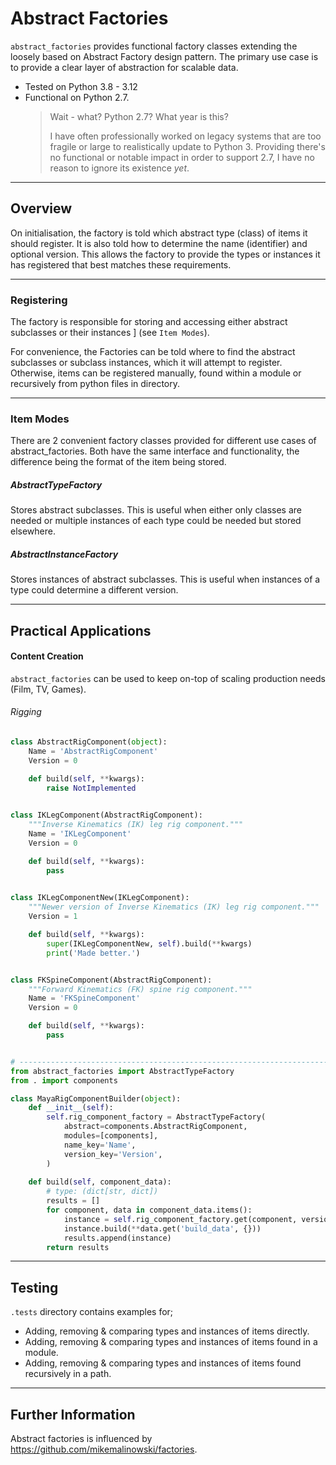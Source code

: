 # Abstract Factories
`abstract_factories` provides functional factory classes extending the 
loosely based on  Abstract Factory design pattern.
The primary use case is to provide a clear layer of abstraction 
for scalable data.

- Tested on Python 3.8 - 3.12
- Functional on Python 2.7.
  > Wait - what? Python 2.7? What year is this?
  >
  > I have often professionally worked on legacy systems that are too 
  > fragile or large to realistically update to Python 3.
  > Providing there's no functional or notable impact in order to 
  > support 2.7, I have no reason to ignore its existence _yet_.

---

## Overview
On initialisation, the factory is told which abstract type (class) of items it 
should register. It is also told how to determine the name (identifier) and optional 
version. This allows the factory to provide the types or instances it has registered that
best matches these requirements.

---

### Registering
The factory is responsible for storing and accessing either abstract subclasses or their instances ]
(see `Item Modes`).

For convenience, the Factories can be told where to find the abstract subclasses or subclass 
instances, which it will attempt to register. 
Otherwise, items can be registered manually, found within a module or recursively from python 
files in directory.

---

### Item Modes
There are 2 convenient factory classes provided for different use cases of abstract_factories. 
Both have the same interface and functionality, the difference being the format of the 
item being stored. 


##### AbstractTypeFactory
Stores abstract subclasses. 
This is useful when either only classes are needed or multiple 
instances of each type could be needed but stored elsewhere.

##### AbstractInstanceFactory
Stores instances of abstract subclasses. 
This is useful when instances of a type could determine a different version.

---

## Practical Applications
#### Content Creation
`abstract_factories` can be used to keep on-top of scaling production needs (Film, TV, Games).

###### Rigging
```python
class AbstractRigComponent(object):
    Name = 'AbstractRigComponent'
    Version = 0

    def build(self, **kwargs):
        raise NotImplemented

    
class IKLegComponent(AbstractRigComponent):
    """Inverse Kinematics (IK) leg rig component."""
    Name = 'IKLegComponent'
    Version = 0

    def build(self, **kwargs):
        pass

    
class IKLegComponentNew(IKLegComponent):
    """Newer version of Inverse Kinematics (IK) leg rig component."""
    Version = 1

    def build(self, **kwargs):
        super(IKLegComponentNew, self).build(**kwargs)
        print('Made better.')


class FKSpineComponent(AbstractRigComponent):
    """Forward Kinematics (FK) spine rig component."""
    Name = 'FKSpineComponent'
    Version = 0

    def build(self, **kwargs):
        pass


# --------------------------------------------------------------------------
from abstract_factories import AbstractTypeFactory
from . import components

class MayaRigComponentBuilder(object):
    def __init__(self):
        self.rig_component_factory = AbstractTypeFactory(
            abstract=components.AbstractRigComponent,
            modules=[components],
            name_key='Name', 
            version_key='Version',
        )
    
    def build(self, component_data):
        # type: (dict[str, dict])
        results = []
        for component, data in component_data.items():
            instance = self.rig_component_factory.get(component, version=data.get('version'))
            instance.build(**data.get('build_data', {}))
            results.append(instance)
        return results

```

---

## Testing
`.tests` directory contains examples for;
- Adding, removing & comparing types and instances of items directly.
- Adding, removing & comparing types and instances of items found in a module.
- Adding, removing & comparing types and instances of items found recursively in a path.

---

## Further Information
Abstract factories is influenced by https://github.com/mikemalinowski/factories.
